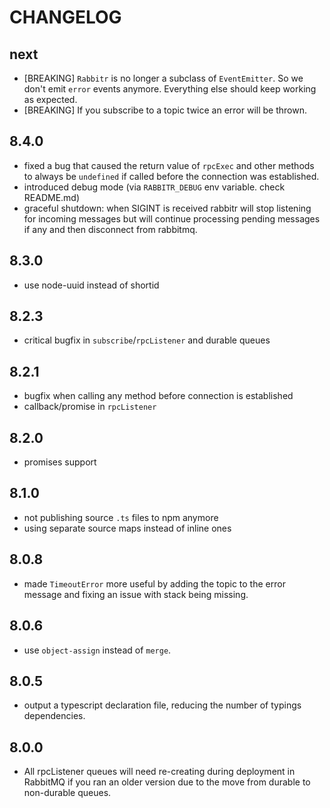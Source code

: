 # CHANGELOG

## next
- [BREAKING] `Rabbitr` is no longer a subclass of `EventEmitter`. So we don't emit
  `error` events anymore. Everything else should keep working as expected.
- [BREAKING] If you subscribe to a topic twice an error will be thrown.

## 8.4.0
- fixed a bug that caused the return value of `rpcExec` and other methods to always be `undefined` if called before the connection was established.
- introduced debug mode (via `RABBITR_DEBUG` env variable. check README.md)
- graceful shutdown: when SIGINT is received rabbitr will stop listening for incoming
messages but will continue processing pending messages if any and then disconnect from
rabbitmq.

## 8.3.0
- use node-uuid instead of shortid

## 8.2.3
- critical bugfix in `subscribe`/`rpcListener` and durable queues

## 8.2.1
- bugfix when calling any method before connection is established
- callback/promise in `rpcListener`

## 8.2.0
- promises support

## 8.1.0
- not publishing source `.ts` files to npm anymore
- using separate source maps instead of inline ones

## 8.0.8
- made `TimeoutError` more useful by adding the topic to the error message and fixing an issue with stack being missing.

## 8.0.6
- use `object-assign` instead of `merge`.

## 8.0.5
- output a typescript declaration file, reducing the number of typings dependencies.

## 8.0.0
 * All rpcListener queues will need re-creating during deployment in RabbitMQ
  if you ran an older version due to the move from durable to non-durable queues.

